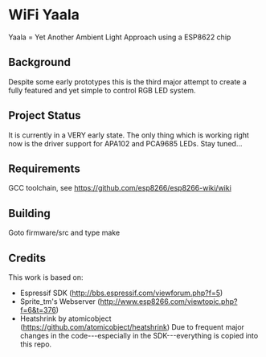 WiFi Yaala
==========
Yaala = Yet Another Ambient Light Approach    using a ESP8622 chip

Background
----------
Despite some early prototypes this is the third major attempt to create a fully featured and yet simple to control RGB LED system.  

Project Status
--------------
It is currently in a VERY early state. The only thing which is working right now is the driver support for APA102 and PCA9685 LEDs.
Stay tuned...

Requirements
-------------
GCC toolchain, see https://github.com/esp8266/esp8266-wiki/wiki

Building
--------
Goto firmware/src and type make

Credits
----------
This work is based  on:
- Espressif SDK (http://bbs.espressif.com/viewforum.php?f=5)
- Sprite_tm's Webserver (http://www.esp8266.com/viewtopic.php?f=6&t=376)
- Heatshrink by atomicobject (https://github.com/atomicobject/heatshrink)
Due to frequent major changes in the code---especially in the SDK---everything is copied into this repo.